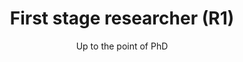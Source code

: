 ---
role-id: researcher
title: First stage researcher (R1)
subtitle: Up to the point of PhD
layout: role
sources: 
  - TU Delft workshop
mapping: 
  - 
    keyskill: stewardship_planning_and_fair_sharing
    description: |- 
      Many funding bodies expect research projects to start with a plan of how the outputs will be made FAIR for future use. Some expectations may also apply to PhD projects. You can show you understand why funders have these expectations, why scientific organisations and research institutions support them, and what should be covered in the Data Management Plan (DMP). The planning should include databases, software code, and physical samples where appropriate. You can articulate how planning benefits yourself as the ‘first reuser’ of your outputs, and seek help where needed from a research supervisor, and from your institution.
    level: basic
    support_providers: 
      - Data steward
      - R3 Established researcher
  -
    keyskill: legal_and_ethics_application
    description: |-
      From the beginning of your career you need to know the regulations, ethical principles, and community expectations affecting research, and how to apply them. Responsibilities will apply to you, your colleagues, your organisation, and to any service providers used. Making research data and code FAIR helps meet your responsibility to be able to base published claims on evidence, and share that evidence. If the research involves public concerns, risks to individuals, or impacts on society you also have an ethical responsibility to engage with representatives of those affected. You are confident discussing with senior colleagues how you have not only complied with relevant requirements but conducted the research professionally.
    level: intermediate
    support_providers: 
      - R3 Established researcher
      - Ethics and data protection advisor
      - Data steward
      - Service / Project manager
  -
    keyskill: contribution_recognition_citation_and_acknowledgement
    description: |-
      To apply principles of research integrity and professional conduct you can show that you properly cite any data, code and methods that you reuse. When you publish your thesis or dissertation you also acknowledge your collaborators, technicians or others who have contributed to results, as co-authors where appropriate. You use standards to credit those who helped with collection, management, documentation, publication and archiving of research outputs, so that everyone’s expertise is appropriately rewarded. By using standard output identifiers (e.g. DOIs) researcher identifiers (e.g. ORCID) and contributor roles (e.g. the [CRediT](https://casrai.org/credit/) taxonomy) you also help to make your outputs findable by others.
    level: intermediate
    support_providers: 
      - Data librarian
  - 
    keyskill: secure_funding
    description: |-
      You can demonstrate knowledge of research funding sources, including for open science and innovation.  You are aware of what funders in your field typically look for in an application. That will include a realistic budget, to include the costs of making outputs FAIR, as open as possible, and as closed as necessary.  You know where to find specialist advice e.g. on storage costs, or data and metadata formats. You can also describe how to apply for dedicated funding to promote open science activities, events, training or other professional development activities. You are confident in discussing research questions and the steps needed to turn ideas into a grant application, with help from a research supervisor, and from your organisation’s professional advisors.  
    level: basic
    support_providers: 
      - R3 Established researcher (supervisor)
      - Data steward
      - Research support advisor
      - Service / Project manager
---